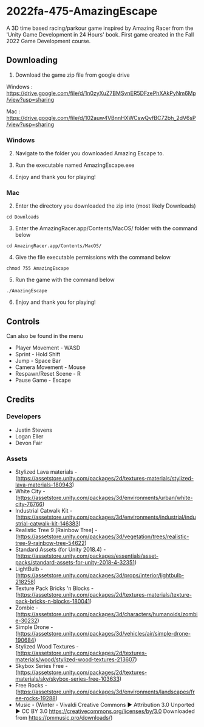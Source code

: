 # 2022fa-475-AmazingEscape
A 3D time based racing/parkour game inspired by Amazing Racer from the 'Unity Game Development in 24 Hours' book. First game created in the Fall 2022 Game Development course.

## Downloading
1. Download the game zip file from google drive

Windows : https://drive.google.com/file/d/1n0zyXuZ7BMSvnER5DFzePhXAkPyNm6Mp/view?usp=sharing

Mac : https://drive.google.com/file/d/102auw4VBnnHXWCswQvfBC72bh_2dV6sP/view?usp=sharing

### Windows
2. Navigate to the folder you downloaded Amazing Escape to.

3. Run the executable named AmazingEscape.exe

4. Enjoy and thank you for playing!

### Mac
2. Enter the directory you downloaded the zip into (most likely Downloads)
```
cd Downloads
```
3. Enter the AmazingRacer.app/Contents/MacOS/ folder with the command below
```
cd AmazingRacer.app/Contents/MacOS/
```
4. Give the file executable permissions with the command below
```
chmod 755 AmazingEscape 
```
5. Run the game with the command below
```
./AmazingEscape
```
6. Enjoy and thank you for playing!

## Controls
Can also be found in the menu
- Player Movement - WASD
- Sprint - Hold Shift
- Jump - Space Bar
- Camera Movement - Mouse
- Respawn/Reset Scene - R
- Pause Game - Escape

## Credits

### Developers 
- Justin Stevens
- Logan Eller
- Devon Fair

### Assets
- Stylized Lava materials - (https://assetstore.unity.com/packages/2d/textures-materials/stylized-lava-materials-180943)
- White City - (https://assetstore.unity.com/packages/3d/environments/urban/white-city-76766)
- Industrial Catwalk Kit - (https://assetstore.unity.com/packages/3d/environments/industrial/industrial-catwalk-kit-146383)
- Realistic Tree 9 [Rainbow Tree] - (https://assetstore.unity.com/packages/3d/vegetation/trees/realistic-tree-9-rainbow-tree-54622)
- Standard Assets (for Unity 2018.4) - (https://assetstore.unity.com/packages/essentials/asset-packs/standard-assets-for-unity-2018-4-32351)
- LightBulb - (https://assetstore.unity.com/packages/3d/props/interior/lightbulb-218258)
- Texture Pack Bricks 'n Blocks - (https://assetstore.unity.com/packages/2d/textures-materials/texture-pack-bricks-n-blocks-180041)
- Zombie - (https://assetstore.unity.com/packages/3d/characters/humanoids/zombie-30232)
- Simple Drone - (https://assetstore.unity.com/packages/3d/vehicles/air/simple-drone-190684)
- Stylized Wood Textures - (https://assetstore.unity.com/packages/2d/textures-materials/wood/stylized-wood-textures-213607)
- Skybox Series Free - (https://assetstore.unity.com/packages/2d/textures-materials/sky/skybox-series-free-103633)
- Free Rocks - (https://assetstore.unity.com/packages/3d/environments/landscapes/free-rocks-19288)
- Music - (Winter - Vivaldi
            Creative Commons ► Attribution 3.0 Unported ► CC BY 3.0
            https://creativecommons.org/licenses/by/3.0
            Downloaded from https://pmmusic.pro/downloads/)
